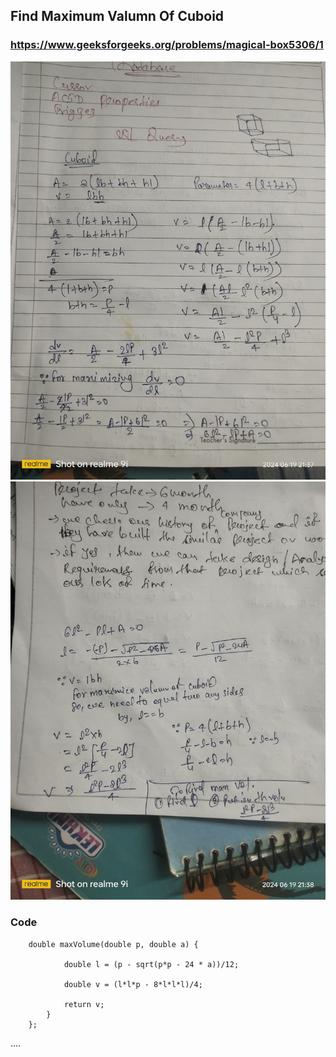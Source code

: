 
## Find Maximum Valumn Of Cuboid
### https://www.geeksforgeeks.org/problems/magical-box5306/1

![alt text](/PHOTOS/Photo/IMG20240619213759.jpg)
![alt text](/PHOTOS/Photo/IMG20240619213808.jpg)



### Code
        double maxVolume(double p, double a) {
                
                double l = (p - sqrt(p*p - 24 * a))/12;
            
                double v = (l*l*p - 8*l*l*l)/4;
                
                return v;
            }
        };
....